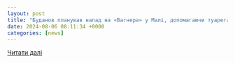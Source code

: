```yaml
---
layout: post
title: "Буданов планував напад на «Вагнера» у Малі, допомагаючи туарегам – The Times"
date: 2024-08-06 08:11:34 +0000
categories: [news]
---
```


[Читати далі](https://ipress.ua/news/budanov_planuvav_napad_na_vagnera_u_mali_dopomagayuchy_tuaregam__the_times_360661.html)
